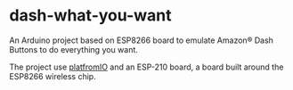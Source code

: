 # dash-what-you-want

An Arduino project based on ESP8266 board to emulate Amazon® Dash Buttons to do everything you want.

The project use [platfromIO](http://platformio.org/) and an ESP-210 board, a board built around the ESP8266 wireless chip.